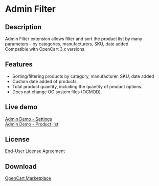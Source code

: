 # Admin Filter

## Description
Admin Filter extension allows filter and sort the product list by many parameters - by categories, manufacturers, SKU, date added.  
Compatible with OpenCart 3.x versions.

## Features
* Sorting/filtering products by category, manufacturer, SKU, date added
* Custom date added of products.
* Total product quantity, including the quantity of product options.
* Does not change OC system files (OCMOD).

## Live demo
[Admin Demo - Settings](http://ocmod.freevar.com/oc3020/a/admin/index.php?route=extension/module/admin_filter)  
[Admin Demo - Product list](http://ocmod.freevar.com/oc3020/a/admin/index.php?route=catalog/product)

## License
[End-User License Agreement](https://raw.githubusercontent.com/ocmod-space/ocmod-admin-filter/main/EULA.txt)

## Download
[OpenCart Marketplace](https://www.opencart.com/index.php?route=marketplace/extension/info&extension_id=36080)
